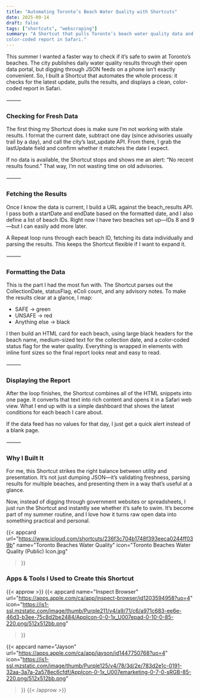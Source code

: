 ```yaml
---
title: "Automating Toronto’s Beach Water Quality with Shortcuts"
date: 2025-09-14
draft: false
tags: ["shortcuts", "webscraping"]
summary: "A Shortcut that pulls Toronto’s beach water quality data and shows a simple, 
color-coded report in Safari."
---
```


This summer I wanted a faster way to check if it’s safe to swim at Toronto’s beaches. The city 
publishes daily water quality results through their open data portal, but digging through JSON 
feeds on a phone isn’t exactly convenient. So, I built a Shortcut that automates the whole process: 
it checks for the latest update, pulls the results, and displays a clean, color-coded report in Safari.

⸻

### Checking for Fresh Data

The first thing my Shortcut does is make sure I’m not working with stale results. I format the 
current date, subtract one day (since advisories usually trail by a day), and call the city’s 
last_update API. From there, I grab the lastUpdate field and confirm whether it matches the date I expect.

If no data is available, the Shortcut stops and shows me an alert: “No recent results 
found.” That way, I’m not wasting time on old advisories.

⸻

### Fetching the Results

Once I know the data is current, I build a URL against the beach_results API. I pass both a 
startDate and endDate based on the formatted date, and I also define a list of beach IDs. Right 
now I have two beaches set up—IDs 8 and 9—but I can easily add more later.

A Repeat loop runs through each beach ID, fetching its data individually and parsing the 
results. This keeps the Shortcut flexible if I want to expand it.

⸻

### Formatting the Data

This is the part I had the most fun with. The Shortcut parses out the CollectionDate, 
statusFlag, eColi count, and any advisory notes. To make the results clear at a glance, 
I map:
	
- SAFE → green
- UNSAFE → red
- Anything else → black

I then build an HTML card for each beach, using large black headers for the beach name, 
medium-sized text for the collection date, and a color-coded status flag for the water 
quality. Everything is wrapped in <span> elements with inline font sizes so the final 
report looks neat and easy to read.

⸻

### Displaying the Report

After the loop finishes, the Shortcut combines all of the HTML snippets into one page. It 
converts that text into rich content and opens it in a Safari web view. What I end up with 
is a simple dashboard that shows the latest conditions for each beach I care about.

If the data feed has no values for that day, I just get a quick alert instead of a blank page.

⸻

### Why I Built It

For me, this Shortcut strikes the right balance between utility and presentation. It’s not 
just dumping JSON—it’s validating freshness, parsing results for multiple beaches, and 
presenting them in a way that’s useful at a glance.

Now, instead of digging through government websites or spreadsheets, I just run the Shortcut 
and instantly see whether it’s safe to swim. It’s become part of my summer routine, and I love 
how it turns raw open data into something practical and personal.

{{< appcard 
    url="https://www.icloud.com/shortcuts/236f3c704b1748f393eeca0244ff039b" 
    name="Toronto Beaches Water Quality" 
    icon="Toronto Beaches Water Quality (Public) Icon.jpg" 
>}}

### Apps & Tools I Used to Create this Shortcut

{{< approw >}}
  {{< appcard 
    name="Inspect Browser"
    url="https://apps.apple.com/ca/app/inspect-browser/id1203594958?uo=4"
    icon="https://is1-ssl.mzstatic.com/image/thumb/Purple211/v4/a9/71/c6/a971c683-ee6e-46d3-b3ee-75c8d2be2484/AppIcon-0-0-1x_U007epad-0-10-0-85-220.png/512x512bb.png"
  >}}

  {{< appcard 
    name="Jayson"
    url="https://apps.apple.com/ca/app/jayson/id1447750768?uo=4"
    icon="https://is1-ssl.mzstatic.com/image/thumb/Purple125/v4/78/3d/2e/783d2e1c-0191-32aa-3a7a-2a578ec6cfdf/AppIcon-0-1x_U007emarketing-0-7-0-sRGB-85-220.png/512x512bb.png"
  >}}
{{< /approw >}}

